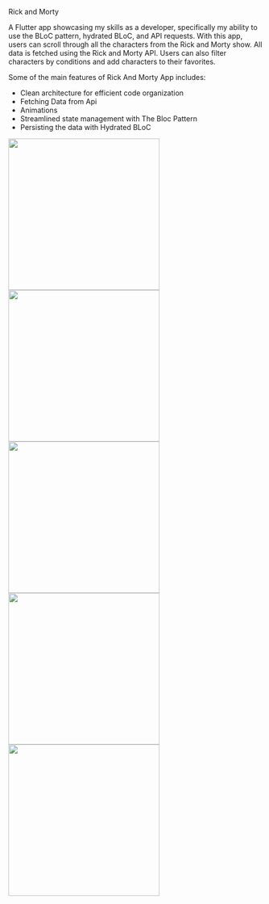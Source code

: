 
Rick and Morty

A Flutter app showcasing my skills as a developer, specifically my ability to use the BLoC pattern, hydrated BLoC, and API requests. With this app, users can scroll through all the characters from the Rick and Morty show. All data is fetched using the Rick and Morty API. Users can also filter characters by conditions and add characters to their favorites.

Some of the main features of Rick And Morty App includes:
* Clean architecture for efficient code organization
* Fetching Data from Api
* Animations
* Streamlined state management with The Bloc Pattern
* Persisting the data with Hydrated BLoC


<p float="left">
  <img src="login-screen.png" alt="" width="300" />
  <img src="main-screen.png" alt="" width="300" />
  <img src="new-post-screen.png" alt="" width="300" />
  <img src="search-screen-1.png" alt="" width="300" />
  <img src="search-screen-2.png" alt="" width="300" />
</p>
